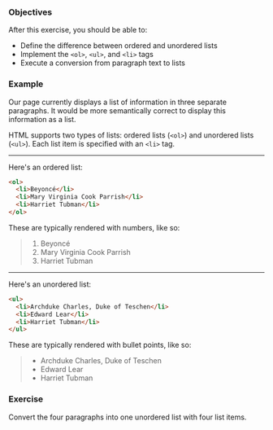 ### Objectives

After this exercise, you should be able to:

- Define the difference between ordered and unordered lists
- Implement the `<ol>`, `<ul>`, and `<li>` tags
- Execute a conversion from paragraph text to lists

### Example

Our page currently displays a list of information in three separate paragraphs. It would be more semantically correct to display this information as a list.

HTML supports two types of lists: ordered lists (`<ol>`) and unordered lists (`<ul>`). Each list item is specified with an `<li>` tag.

----

Here's an ordered list:

```html
<ol>
  <li>Beyoncé</li>
  <li>Mary Virginia Cook Parrish</li>
  <li>Harriet Tubman</li>
</ol>
```

These are typically rendered with numbers, like so:

> 1. Beyoncé
> 2. Mary Virginia Cook Parrish
> 3. Harriet Tubman

----

Here's an unordered list:

```html
<ul>
  <li>Archduke Charles, Duke of Teschen</li>
  <li>Edward Lear</li>
  <li>Harriet Tubman</li>
</ul>
```

These are typically rendered with bullet points, like so:

> - Archduke Charles, Duke of Teschen
> - Edward Lear
> - Harriet Tubman

### Exercise

Convert the four paragraphs into one unordered list with four list items.
